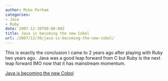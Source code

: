 ```yaml
---
author: Mike Perham
categories:
- Java
- Ruby
date: 2007-12-30T00:00:00Z
title: Java is becoming the new Cobol
url: /2007/12/30/java-is-becoming-the-new-cobol/
---
```


This is exactly the conclusion I came to 2 years ago after playing with Ruby two years ago.  Java was a good leap forward from C but Ruby is the next leap forward IMO now that it has mainstream momentum.

[Java is becoming the new Cobol ][1]

 [1]: http://www.infoworld.com/article/07/12/28/52FE-underreported-java_1.html
